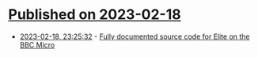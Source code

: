 # [Published on 2023-02-18](index.md)

* [2023-02-18, 23:25:32](https://news.ycombinator.com/item?id=34852219) - [Fully documented source code for Elite on the BBC Micro](https://www.bbcelite.com/)
